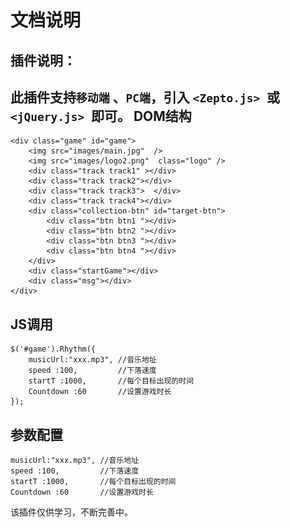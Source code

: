 文档说明
====================
插件说明：
-
此插件支持`移动端` 、`PC端`，引入 `<Zepto.js> `或`<jQuery.js> `即可。
DOM结构
-
	<div class="game" id="game">
		<img src="images/main.jpg"  />
		<img src="images/logo2.png"  class="logo" />
		<div class="track track1" ></div>			
		<div class="track track2"></div>
		<div class="track track3">	</div>
		<div class="track track4"></div>
		<div class="collection-btn" id="target-btn">
			<div class="btn btn1 "></div>
			<div class="btn btn2 "></div>
			<div class="btn btn3 "></div>
			<div class="btn btn4 "></div>
		</div>
		<div class="startGame"></div>
		<div class="msg"></div>
	</div>

JS调用
-
	$('#game').Rhythm({
		musicUrl:"xxx.mp3",	//音乐地址
		speed :100, 	    //下落速度
		startT :1000, 	    //每个目标出现的时间
		Countdown :60	    //设置游戏时长
	});
参数配置
-
	musicUrl:"xxx.mp3",	//音乐地址
    speed :100, 	    //下落速度
	startT :1000, 	    //每个目标出现的时间
	Countdown :60   	//设置游戏时长


该插件仅供学习，不断完善中。
